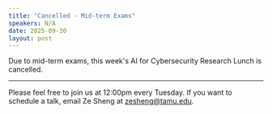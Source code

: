 ```yaml
---
title: "Cancelled - Mid-term Exams"
speakers: N/A
date: 2025-09-30
layout: post
---
```


Due to mid-term exams, this week's AI for Cybersecurity Research Lunch is cancelled.

---

Please feel free to join us at 12:00pm every Tuesday. If you want to schedule a talk, email Ze Sheng at zesheng@tamu.edu.